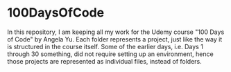 # 100DaysOfCode

In this repository, I am keeping all my work for the Udemy course "100 Days of Code" by Angela Yu.
Each folder represents a project, just like the way it is structured in the course itself.
Some of the earlier days, i.e. Days 1 through 30 something, did not require setting up an environment, hence those projects are represented as individual files, instead of folders.
